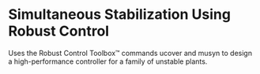 # **Simultaneous Stabilization Using Robust Control**

Uses the Robust Control Toolbox™ commands ucover and musyn to design a high-performance controller for a family of unstable plants.

